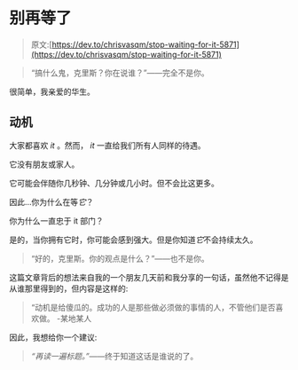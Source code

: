 # 别再等了

> 原文:[https://dev.to/chrisvasqm/stop-waiting-for-it-5871](https://dev.to/chrisvasqm/stop-waiting-for-it-5871)

> “搞什么鬼，克里斯？你在说谁？”——完全不是你。

很简单，我亲爱的华生。

## 动机

大家都喜欢 *it* 。然而， *it* 一直给我们所有人同样的待遇。

它没有朋友或家人。

它可能会伴随你几秒钟、几分钟或几小时。但不会比这更多。

因此...你为什么在等*它*？

你为什么一直忠于 it 部门？

是的，当你拥有它时，你可能会感到强大。但是你知道*它*不会持续太久。

> “好的，克里斯。你的观点是什么？”——也不是你。

这篇文章背后的想法来自我的一个朋友几天前和我分享的一句话，虽然他不记得是从谁那里得到的，但内容是这样的:

> “动机是给傻瓜的。成功的人是那些做必须做的事情的人，不管他们是否喜欢做。 -某地某人

因此，我想给你一个建议:

> *“再读一遍标题。”*——终于知道这话是谁说的了。